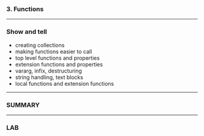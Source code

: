 ### 3. Functions
<!-- .slide: class="is-module" -->

---

### Show and tell

* creating collections
* making functions easier to call
* top level functions and properties 
* extension functions and properties
* vararg, infix, destructuring
* string handling, text blocks
* local functions and extension functions

---

### SUMMARY

---

### LAB
<!-- .slide: class="is-lab" -->